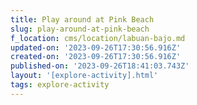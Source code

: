 ```yaml
---
title: Play around at Pink Beach
slug: play-around-at-pink-beach
f_location: cms/location/labuan-bajo.md
updated-on: '2023-09-26T17:30:56.916Z'
created-on: '2023-09-26T17:30:56.916Z'
published-on: '2023-09-26T18:41:03.743Z'
layout: '[explore-activity].html'
tags: explore-activity
---
```



